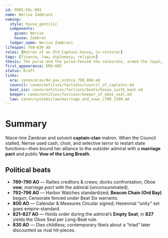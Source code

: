 ```yaml
---
id: PERS:PUL-001
name: Nerise Zambrani
naming:
  style: house_gentilic
  components:
    given: Nerise
    house: Zambran
  ledger_name: Nerise Zambrani
lifespan: 760–830 AO
roles: [Matron of an Old Captain house, Co-restorer]
tags: [finance, law, diplomacy, religion]
thesis: The purse and the pulse—fenced the censorate, armed the loyal, staged unity rites while keeping republican forms.
first_appearance: ERA-805
status: Draft
links:
  era: canon/eras/04_pax_ordica_790_860.md
  council: canon/entities/factions/council_of_captains.md
  beat_six: canon/entities/factions/beats/house_sixth_beat.md
  keeper: canon/entities/factions/keeper_of_oboe_seal.md
  law: canon/systems/law/marriage_and_vows_c700_1200.md
---
```


# Summary
Niece-line Zambran and solvent **captain-clan** matron. When the Council stalled, Nerise used cash, choir, and selective terror to restart state functions—then bound her alliance to the outsider admiral with a **marriage pact** and public **Vow of the Long Breath**.

## Political beats
- **789–790 AO** — Rallies creditors & crews; docks confrontation; Oboe **vow**; *marriage pact* with the admiral (unconsummated).  
- **792–796 AO** — Harbor Watches standardized; **Beacon Chain (Ord Bay)** begun; Censorate fenced under Beat Six warrants.  
- **800 AO** — Calendar & Measures Circular signed; Hexennial “unity” set goes empire-standard.  
- **821–827 AO** — Holds order during the admiral’s **Empty Seat**; in **827** yields the Oboe Seal per Long-Beat rule.  
- **830 AO** — Dies childless; contemporary libels about a “triad” later discounted as rival hit-pieces.
